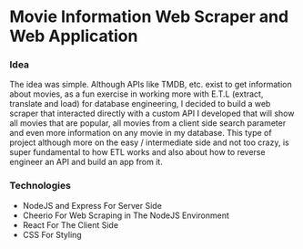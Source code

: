 # Movie Information Web Scraper and Web Application

### Idea

The idea was simple. Although APIs like TMDB, etc. exist to get information about movies, as a fun exercise in working more with E.T.L (extract, translate and load) for database engineering, I decided to build a web scraper that interacted directly with a custom API I developed that will show all movies that are popular, all movies from a client side search parameter and even more information on any movie in my database. This type of project although more on the easy / intermediate side and not too crazy, is super fundamental to how ETL works and also about how to reverse engineer an API and build an app from it.

### Technologies

- NodeJS and Express For Server Side
- Cheerio For Web Scraping in The NodeJS Environment
- React For The Client Side
- CSS For Styling
